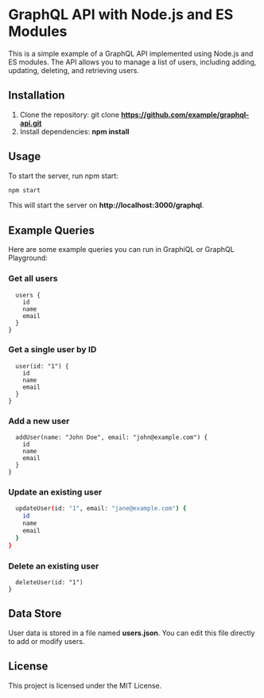 # GraphQL API with Node.js and ES Modules
This is a simple example of a GraphQL API implemented using Node.js and ES modules. The API allows you to manage a list of users, including adding, updating, deleting, and retrieving users.

## Installation
1. Clone the repository: git clone **https://github.com/example/graphql-api.git**
2. Install dependencies: **npm install**

## Usage
To start the server, run npm start:

```sh
npm start
```

This will start the server on **http://localhost:3000/graphql**.

## Example Queries
Here are some example queries you can run in GraphiQL or GraphQL Playground:



### Get all users
```query {
  users {
    id
    name
    email
  }
}
```
### Get a single user by ID
```query {
  user(id: "1") {
    id
    name
    email
  }
}
```
### Add a new user
```mutation {
  addUser(name: "John Doe", email: "john@example.com") {
    id
    name
    email
  }
}
```

### Update an existing user
```bash {
  updateUser(id: "1", email: "jane@example.com") {
    id
    name
    email
  }
}
```
### Delete an existing user
```mutation {
  deleteUser(id: "1")
}
```
## Data Store
User data is stored in a file named **users.json**. You can edit this file directly to add or modify users.

## License
This project is licensed under the MIT License.